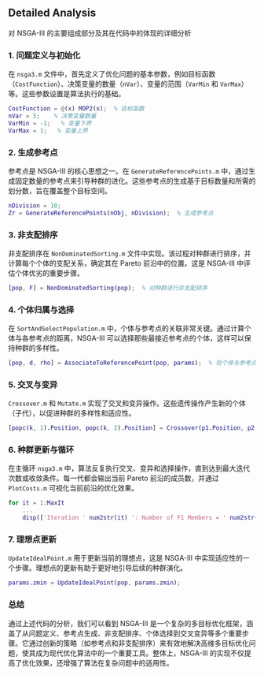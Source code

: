 ## Detailed Analysis 
对 NSGA-III 的主要组成部分及其在代码中的体现的详细分析
### 1. **问题定义与初始化**

在 `nsga3.m` 文件中，首先定义了优化问题的基本参数，例如目标函数（`CostFunction`）、决策变量的数量（`nVar`）、变量的范围（`VarMin` 和 `VarMax`）等。这些参数设置是算法执行的基础。

```matlab
CostFunction = @(x) MOP2(x);  % 目标函数
nVar = 5;    % 决策变量数量
VarMin = -1;   % 变量下界
VarMax = 1;   % 变量上界
```

### 2. **生成参考点**

参考点是 NSGA-III 的核心思想之一。在 `GenerateReferencePoints.m` 中，通过生成固定数量的参考点来引导种群的进化。这些参考点的生成基于目标数量和所需的划分数，旨在覆盖整个目标空间。

```matlab
nDivision = 10;
Zr = GenerateReferencePoints(nObj, nDivision);  % 生成参考点
```

### 3. **非支配排序**

非支配排序在 `NonDominatedSorting.m` 文件中实现。该过程对种群进行排序，并计算每个个体的支配关系，确定其在 Pareto 前沿中的位置。这是 NSGA-III 中评估个体优劣的重要步骤。

```matlab
[pop, F] = NonDominatedSorting(pop);  % 对种群进行非支配排序
```

### 4. **个体归属与选择**

在 `SortAndSelectPopulation.m` 中，个体与参考点的关联非常关键。通过计算个体与各参考点的距离，NSGA-III 可以选择那些最接近参考点的个体，这样可以保持种群的多样性。

```matlab
[pop, d, rho] = AssociateToReferencePoint(pop, params);  % 将个体与参考点关联
```

### 5. **交叉与变异**

`Crossover.m` 和 `Mutate.m` 实现了交叉和变异操作。这些遗传操作产生新的个体（子代），以促进种群的多样性和适应性。

```matlab
[popc(k, 1).Position, popc(k, 2).Position] = Crossover(p1.Position, p2.Position);
```

### 6. **种群更新与循环**

在主循环 `nsga3.m` 中，算法反复执行交叉、变异和选择操作，直到达到最大迭代次数或收敛条件。每一代都会输出当前 Pareto 前沿的成员数，并通过 `PlotCosts.m` 可视化当前前沿的优化效果。

```matlab
for it = 1:MaxIt
    ...
    disp(['Iteration ' num2str(it) ': Number of F1 Members = ' num2str(numel(F1))]);
```

### 7. **理想点更新**

`UpdateIdealPoint.m` 用于更新当前的理想点，这是 NSGA-III 中实现适应性的一个步骤。理想点的更新有助于更好地引导后续的种群演化。

```matlab
params.zmin = UpdateIdealPoint(pop, params.zmin);
```

### 总结

通过上述代码的分析，我们可以看到 NSGA-III 是一个复杂的多目标优化框架，涵盖了从问题定义、参考点生成、非支配排序、个体选择到交叉变异等多个重要步骤。它通过创新的策略（如参考点和非支配排序）来有效地解决高维多目标优化问题，使其成为现代优化算法中的一个重要工具。整体上，NSGA-III 的实现不仅提高了优化效果，还增强了算法在复杂问题中的适用性。
